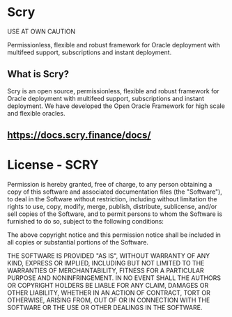 # Scry
USE AT OWN CAUTION

Permissionless, flexible and robust framework for Oracle deployment with multifeed support, subscriptions and instant deployment.

## What is Scry?

Scry is an open source, permissionless, flexible and robust framework for Oracle deployment with multifeed support, subscriptions and instant deployment. We have developed the Open Oracle Framework for high scale and flexible oracles.

## https://docs.scry.finance/docs/

# License - SCRY
Permission is hereby granted, free of charge, to any person obtaining a copy of this software and associated documentation files (the "Software"), to deal in the Software without restriction, including without limitation the rights to use, copy, modify, merge, publish, distribute, sublicense, and/or sell copies of the Software, and to permit persons to whom the Software is furnished to do so, subject to the following conditions:

The above copyright notice and this permission notice shall be included in all copies or substantial portions of the Software.

THE SOFTWARE IS PROVIDED "AS IS", WITHOUT WARRANTY OF ANY KIND, EXPRESS OR IMPLIED, INCLUDING BUT NOT LIMITED TO THE WARRANTIES OF MERCHANTABILITY, FITNESS FOR A PARTICULAR PURPOSE AND NONINFRINGEMENT. IN NO EVENT SHALL THE AUTHORS OR COPYRIGHT HOLDERS BE LIABLE FOR ANY CLAIM, DAMAGES OR OTHER LIABILITY, WHETHER IN AN ACTION OF CONTRACT, TORT OR OTHERWISE, ARISING FROM, OUT OF OR IN CONNECTION WITH THE SOFTWARE OR THE USE OR OTHER DEALINGS IN THE SOFTWARE.



